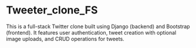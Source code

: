 # Tweeter_clone_FS
This is a full-stack Twitter clone built using Django (backend) and Bootstrap (frontend). It features user authentication, tweet creation with optional image uploads, and CRUD operations for tweets.
